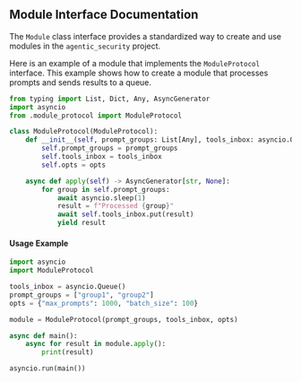 ## Module Interface Documentation

The `Module` class interface provides a standardized way to create and use modules in the `agentic_security` project.

Here is an example of a module that implements the `ModuleProtocol` interface. This example shows how to create a module that processes prompts and sends results to a queue.

```python
from typing import List, Dict, Any, AsyncGenerator
import asyncio
from .module_protocol import ModuleProtocol

class ModuleProtocol(ModuleProtocol):
    def __init__(self, prompt_groups: List[Any], tools_inbox: asyncio.Queue, opts: Dict[str, Any]):
        self.prompt_groups = prompt_groups
        self.tools_inbox = tools_inbox
        self.opts = opts

    async def apply(self) -> AsyncGenerator[str, None]:
        for group in self.prompt_groups:
            await asyncio.sleep(1) 
            result = f"Processed {group}"
            await self.tools_inbox.put(result)
            yield result
```

#### Usage Example

```python
import asyncio
import ModuleProtocol

tools_inbox = asyncio.Queue()
prompt_groups = ["group1", "group2"]
opts = {"max_prompts": 1000, "batch_size": 100}

module = ModuleProtocol(prompt_groups, tools_inbox, opts)

async def main():
    async for result in module.apply():
        print(result)

asyncio.run(main())
```
